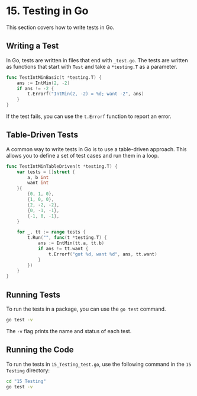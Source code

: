 
# 15. Testing in Go

This section covers how to write tests in Go.

## Writing a Test

In Go, tests are written in files that end with `_test.go`. The tests are written as functions that start with `Test` and take a `*testing.T` as a parameter.

```go
func TestIntMinBasic(t *testing.T) {
    ans := IntMin(2, -2)
    if ans != -2 {
        t.Errorf("IntMin(2, -2) = %d; want -2", ans)
    }
}
```

If the test fails, you can use the `t.Errorf` function to report an error.

## Table-Driven Tests

A common way to write tests in Go is to use a table-driven approach. This allows you to define a set of test cases and run them in a loop.

```go
func TestIntMinTableDriven(t *testing.T) {
    var tests = []struct {
        a, b int
        want int
    }{
        {0, 1, 0},
        {1, 0, 0},
        {2, -2, -2},
        {0, -1, -1},
        {-1, 0, -1},
    }

    for _, tt := range tests {
        t.Run("", func(t *testing.T) {
            ans := IntMin(tt.a, tt.b)
            if ans != tt.want {
                t.Errorf("got %d, want %d", ans, tt.want)
            }
        })
    }
}
```

## Running Tests

To run the tests in a package, you can use the `go test` command.

```bash
go test -v
```

The `-v` flag prints the name and status of each test.

## Running the Code

To run the tests in `15_Testing_test.go`, use the following command in the `15 Testing` directory:

```bash
cd "15 Testing"
go test -v
```

